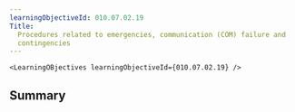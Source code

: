 ```yaml
---
learningObjectiveId: 010.07.02.19
Title:
  Procedures related to emergencies, communication (COM) failure and
  contingencies
---
```


```tsx eval
<LearningOBjectives learningObjectiveId={010.07.02.19} />
```

## Summary
